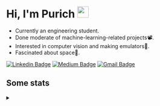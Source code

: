 <h1 align="left">Hi, I'm Purich
<img src="https://media.giphy.com/media/hvRJCLFzcasrR4ia7z/giphy.gif" width="30px"/></h1>

* Currently an engineering student.
* Done moderate of machine-learning-related projects:film_projector:.
* Interested in computer vision and making emulators:space_invader:.
* Fascinated about space:milky_way:.

[![Linkedin Badge](https://img.shields.io/badge/-Purich-blue?style=flat-square&logo=Linkedin&logoColor=white&link=https://www.linkedin.com/in/purich-siritip-16b3b3255/)](https://www.linkedin.com/in/purich-siritip-16b3b3255) [![Medium Badge](https://img.shields.io/badge/-@purich-gray?style=flat-square&labelColor=000000&logo=Medium&link=https://medium.com/@phuritsiritip)](https://medium.com/@phuritsiritip)
[![Gmail Badge](https://img.shields.io/badge/-mark.phurit@gmail.com-c14438?style=flat-square&logo=Gmail&logoColor=white&link=mailto:mark.phurit@gmail.com)](mailto:mark.phurit@gmail.com)

## Some stats

<details>
  <summary></summary>
  
  <!--START_SECTION:waka-->
**I'm an Early 🐤** 

```text
🌞 Morning    67 commits     ██████░░░░░░░░░░░░░░░░░░░   25.28% 
🌆 Daytime    67 commits     ██████░░░░░░░░░░░░░░░░░░░   25.28% 
🌃 Evening    107 commits    ██████████░░░░░░░░░░░░░░░   40.38% 
🌙 Night      24 commits     ██░░░░░░░░░░░░░░░░░░░░░░░   9.06%

```


📊 **This Week I Spent My Time On** 

```text
💬 Programming Languages: 
Python                   7 hrs 16 mins       ██████████████████████░░░   88.19% 
C++                      38 mins             ██░░░░░░░░░░░░░░░░░░░░░░░   7.71% 
Markdown                 8 mins              ░░░░░░░░░░░░░░░░░░░░░░░░░   1.72% 
JavaScript               6 mins              ░░░░░░░░░░░░░░░░░░░░░░░░░   1.25% 
Other                    2 mins              ░░░░░░░░░░░░░░░░░░░░░░░░░   0.53%

🐱‍💻 Projects: 
Computer Programming     4 hrs 22 mins       █████████████░░░░░░░░░░░░   53.1% 
robocup2023-cv-image-capt1 hr 59 mins        ██████░░░░░░░░░░░░░░░░░░░   24.2% 
Unit_Testing             24 mins             █░░░░░░░░░░░░░░░░░░░░░░░░   4.88% 
socket_tutorial          23 mins             █░░░░░░░░░░░░░░░░░░░░░░░░   4.82% 
Lab_2_LED_and_M5Stack_But20 mins             █░░░░░░░░░░░░░░░░░░░░░░░░   4.11%

```


<!--END_SECTION:waka-->

  <!--START_SECTION:waka-simple-->

```text
From: 19 January 2023 - To: 31 January 2023

Total Time: 15 hrs 22 mins

Python       13 hrs 3 mins   █████████████████████▒░░░   84.99 %
C++          53 mins         █▒░░░░░░░░░░░░░░░░░░░░░░░   05.78 %
YAML         47 mins         █▒░░░░░░░░░░░░░░░░░░░░░░░   05.17 %
Markdown     10 mins         ▒░░░░░░░░░░░░░░░░░░░░░░░░   01.18 %
Git Config   8 mins          ▒░░░░░░░░░░░░░░░░░░░░░░░░   00.92 %
JavaScript   6 mins          ▒░░░░░░░░░░░░░░░░░░░░░░░░   00.67 %
```

<!--END_SECTION:waka-simple-->

  <!--![Anurag's GitHub stats](https://github-readme-stats.vercel.app/api?username=vikimark&show_icons=true&theme=gruvbox_light)-->
  
</details>

<!--
**vikimark/vikimark** is a ✨ _special_ ✨ repository because its `README.md` (this file) appears on your GitHub profile.

Here are some ideas to get you started:

- 🔭 I’m currently working on ...
- 🌱 I’m currently learning ...
- 👯 I’m looking to collaborate on ...
- 🤔 I’m looking for help with ...
- 💬 Ask me about ...
- 📫 How to reach me: ...
- 😄 Pronouns: ...
- ⚡ Fun fact: ...
-->
